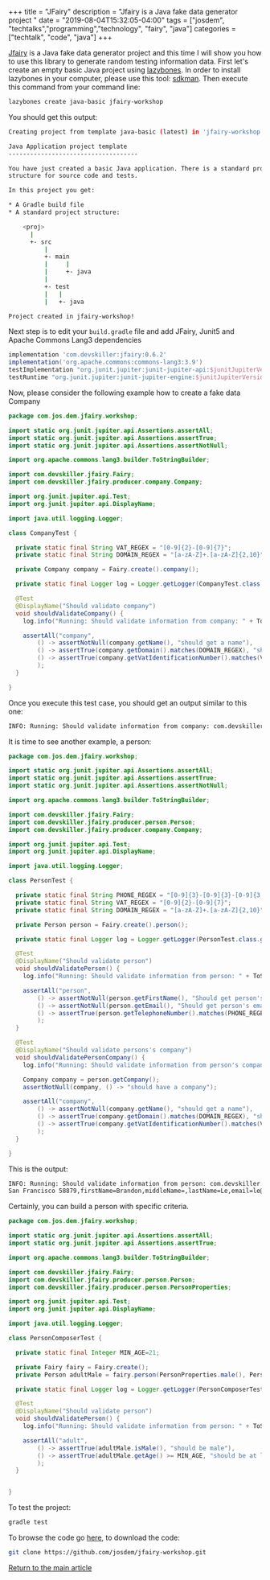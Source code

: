 +++
title =  "JFairy"
description = "Jfairy is a Java fake data generator project "
date = "2019-08-04T15:32:05-04:00"
tags = ["josdem", "techtalks","programming","technology", "fairy", "java"]
categories = ["techtalk", "code", "java"]
+++

[Jfairy](https://devskiller.github.io/jfairy/) is a Java fake data generator project and this time I will show you how to use this library to generate random testing information data. First let's create an empty basic Java project using [lazybones](https://github.com/pledbrook/lazybones). In order to install lazybones in your computer, please use this tool: [sdkman](https://sdkman.io/). Then execute this command from your command line:

```bash
lazybones create java-basic jfairy-workshop
```

You should get this output:

```bash
Creating project from template java-basic (latest) in 'jfairy-workshop'

Java Application project template
------------------------------------

You have just created a basic Java application. There is a standard project
structure for source code and tests.

In this project you get:

* A Gradle build file
* A standard project structure:

    <proj>
      |
      +- src
          |
          +- main
          |     |
          |     +- java
          |
          +- test
          |   |
          |   +- java

Project created in jfairy-workshop!
```

Next step is to edit your `build.gradle` file and add JFairy, Junit5 and Apache Commons Lang3 dependencies

```groovy
implementation 'com.devskiller:jfairy:0.6.2'
implementation('org.apache.commons:commons-lang3:3.9')
testImplementation "org.junit.jupiter:junit-jupiter-api:$junitJupiterVersion"
testRuntime "org.junit.jupiter:junit-jupiter-engine:$junitJupiterVersion"
```

Now, please consider the following example how to create a fake data Company

```java
package com.jos.dem.jfairy.workshop;

import static org.junit.jupiter.api.Assertions.assertAll;
import static org.junit.jupiter.api.Assertions.assertTrue;
import static org.junit.jupiter.api.Assertions.assertNotNull;

import org.apache.commons.lang3.builder.ToStringBuilder;

import com.devskiller.jfairy.Fairy;
import com.devskiller.jfairy.producer.company.Company;

import org.junit.jupiter.api.Test;
import org.junit.jupiter.api.DisplayName;

import java.util.logging.Logger;

class CompanyTest {

  private static final String VAT_REGEX = "[0-9]{2}-[0-9]{7}";
  private static final String DOMAIN_REGEX = "[a-zA-Z]+.[a-zA-Z]{2,10}";

  private Company company = Fairy.create().company();

  private static final Logger log = Logger.getLogger(CompanyTest.class.getName());

  @Test
  @DisplayName("Should validate company")
  void shouldValidateCompany() {
    log.info("Running: Should validate information from company: " + ToStringBuilder.reflectionToString(company));

    assertAll("company",
        () -> assertNotNull(company.getName(), "should get a name"),
        () -> assertTrue(company.getDomain().matches(DOMAIN_REGEX), "should have a valid domain"),
        () -> assertTrue(company.getVatIdentificationNumber().matches(VAT_REGEX), "should have a valid vat number")
        );
  }

}
```

Once you execute this test case, you should get an output similar to this one:

```bash
INFO: Running: Should validate information from company: com.devskiller.jfairy.producer.company.Company@612724ad[name=Adapt LLC,domain=adaptllc.biz,email=info,vatIdentificationNumber=83-0004026]
```

It is time to see another example, a person:

```java
package com.jos.dem.jfairy.workshop;

import static org.junit.jupiter.api.Assertions.assertAll;
import static org.junit.jupiter.api.Assertions.assertTrue;
import static org.junit.jupiter.api.Assertions.assertNotNull;

import org.apache.commons.lang3.builder.ToStringBuilder;

import com.devskiller.jfairy.Fairy;
import com.devskiller.jfairy.producer.person.Person;
import com.devskiller.jfairy.producer.company.Company;

import org.junit.jupiter.api.Test;
import org.junit.jupiter.api.DisplayName;

import java.util.logging.Logger;

class PersonTest {

  private static final String PHONE_REGEX = "[0-9]{3}-[0-9]{3}-[0-9]{3,4}";
  private static final String VAT_REGEX = "[0-9]{2}-[0-9]{7}";
  private static final String DOMAIN_REGEX = "[a-zA-Z]+.[a-zA-Z]{2,10}";

  private Person person = Fairy.create().person();

  private static final Logger log = Logger.getLogger(PersonTest.class.getName());

  @Test
  @DisplayName("Should validate person")
  void shouldValidatePerson() {
    log.info("Running: Should validate information from person: " + ToStringBuilder.reflectionToString(person));

    assertAll("person",
        () -> assertNotNull(person.getFirstName(), "Should get person's name"),
        () -> assertNotNull(person.getEmail(), "Should get person's email"),
        () -> assertTrue(person.getTelephoneNumber().matches(PHONE_REGEX), "Should have a valid telephone number")
        );
  }

  @Test
  @DisplayName("Should validate persons's company")
  void shouldValidatePersonCompany() {
    log.info("Running: Should validate information from person's company: " + ToStringBuilder.reflectionToString(person.getCompany()));

    Company company = person.getCompany();
    assertNotNull(company, () -> "should have a company");

    assertAll("company",
        () -> assertNotNull(company.getName(), "should get a name"),
        () -> assertTrue(company.getDomain().matches(DOMAIN_REGEX), "should have a valid domain"),
        () -> assertTrue(company.getVatIdentificationNumber().matches(VAT_REGEX), "should have a valid vat number")
        );
  }

}
```

This is the output:

```bash
INFO: Running: Should validate information from person: com.devskiller.jfairy.producer.person.Person@718121eb[address=175 Summer Place
San Francisco 58879,firstName=Brandon,middleName=,lastName=Le,email=le@gmail.com,username=brandonl,password=4boFv2ac,sex=MALE,telephoneNumber=488-324-672,dateOfBirth=1932-09-13,age=86,company=com.devskiller.jfairy.producer.company.Company@2f684683,companyEmail=brandon.le@buapel.biz,nationalIdentityCardNumber=404-92-0193,nationalIdentificationNumber=,passportNumber=lBplBWzhX,nationality=USA]
```

Certainly, you can build a person with specific criteria.

```java
package com.jos.dem.jfairy.workshop;

import static org.junit.jupiter.api.Assertions.assertAll;
import static org.junit.jupiter.api.Assertions.assertTrue;

import org.apache.commons.lang3.builder.ToStringBuilder;

import com.devskiller.jfairy.Fairy;
import com.devskiller.jfairy.producer.person.Person;
import com.devskiller.jfairy.producer.person.PersonProperties;

import org.junit.jupiter.api.Test;
import org.junit.jupiter.api.DisplayName;

import java.util.logging.Logger;

class PersonComposerTest {

  private static final Integer MIN_AGE=21;

  private Fairy fairy = Fairy.create();
  private Person adultMale = fairy.person(PersonProperties.male(), PersonProperties.minAge(MIN_AGE));

  private static final Logger log = Logger.getLogger(PersonComposerTest.class.getName());

  @Test
  @DisplayName("Should validate person")
  void shouldValidatePerson() {
    log.info("Running: Should validate information from person: " + ToStringBuilder.reflectionToString(adultMale));

    assertAll("adult",
        () -> assertTrue(adultMale.isMale(), "should be male"),
        () -> assertTrue(adultMale.getAge() >= MIN_AGE, "should be at least 21 years old")
        );
  }


}
```

To test the project:

```bash
gradle test
```

To browse the code go [here](https://github.com/josdem/jfairy-workshop), to download the code:

```bash
git clone https://github.com/josdem/jfairy-workshop.git
```

[Return to the main article](/techtalk/java)
